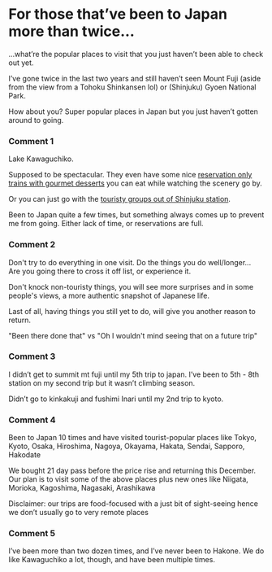 # For those that’ve been to Japan more than twice…

…what’re the popular places to visit that you just haven’t been able to check out yet.

I’ve gone twice in the last two years and still haven’t seen Mount Fuji (aside from the view from a Tohoku Shinkansen lol) or (Shinjuku) Gyoen National Park.

How about you? Super popular places in Japan but you just haven’t gotten around to going.

### Comment 1

Lake Kawaguchiko.

Supposed to be spectacular.  They even have some nice [reservation only trains with gourmet desserts](https://www.fujikyu-railway.jp/fujisan-view-express/en/) you can eat while watching the scenery go by.

Or you can just go with the [touristy groups out of Shinjuku station](https://www.jrailpass.com/blog/fuji-excursion-train).

Been to Japan quite a few times, but something always comes up to prevent me from going. Either lack of time, or reservations are full.

### Comment 2

Don't try to do everything in one visit. Do the things you do well/longer... Are you going there to cross it off list, or experience it.

Don't knock non-touristy things, you will see more surprises and in some people's views, a more authentic snapshot of Japanese life.

Last of all, having things you still yet to do, will give you another reason to return.

"Been there done that" vs "Oh I wouldn't mind seeing that on a future trip"

### Comment 3

I didn’t get to summit mt fuji until my 5th trip to japan. I’ve been to 5th - 8th station on my second trip but it wasn’t climbing season. 

Didn’t go to kinkakuji and fushimi Inari until my 2nd trip to kyoto.

### Comment 4

Been to Japan 10 times and have visited tourist-popular places like Tokyo, Kyoto, Osaka, Hiroshima, Nagoya, Okayama, Hakata, Sendai, Sapporo, Hakodate

We bought 21 day pass before the price rise and returning this December. Our plan is to visit some of the above places plus new ones like Niigata, Morioka, Kagoshima, Nagasaki, Arashikawa

Disclaimer: our trips are food-focused with a just bit of sight-seeing hence we don’t usually go to very remote places

### Comment 5

I’ve been more than two dozen times, and I’ve never been to Hakone. We do like Kawaguchiko a lot, though, and have been multiple times.

